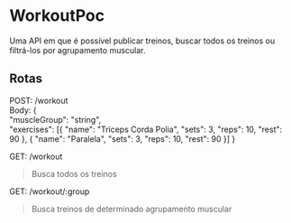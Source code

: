 # WorkoutPoc

Uma API em que é possível publicar treinos, buscar todos os treinos ou filtrá-los por agrupamento muscular.

## Rotas

POST: /workout  
Body: {  
  "muscleGroup": "string",  
  "exercises": [{ "name": "Tríceps Corda Polia", "sets": 3, "reps": 10, "rest": 90 }, { "name": "Paralela", "sets": 3, "reps": 10, "rest": 90 }] }

GET: /workout 
> Busca todos os treinos

GET: /workout/:group 
> Busca treinos de determinado agrupamento muscular
